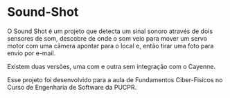 # Sound-Shot

O Sound Shot é um projeto que detecta um sinal sonoro através de dois sensores de som, descobre de onde o som veio para mover um servo motor com uma câmera apontar para o local e, então tirar uma foto para envio por e-mail.

Existem duas versões, uma com e outra sem integração com o Cayenne.

Esse projeto foi desenvolvido para a aula de Fundamentos Ciber-Fisicos no Curso de Engenharia de Software da PUCPR.

